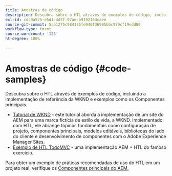 ```yaml
---
title: Amostras de código
description: Descubra sobre o HTL através de exemplos de código, incluindo a implementação de referência da WKND e exemplos como os Componentes principais.
exl-id: cdc0a525-e5d1-4d7f-97ae-b9192163caee
source-git-commit: 5ab1275c984135fe946f36905bbc979cf19edd80
workflow-type: tm+mt
source-wordcount: '123'
ht-degree: 100%

---
```



# Amostras de código {#code-samples}

Descubra sobre o HTL através de exemplos de código, incluindo a implementação de referência da WKND e exemplos como os Componentes principais.

* [Tutorial de WKND](https://experienceleague.adobe.com/docs/experience-manager-learn/getting-started-wknd-tutorial-develop/overview.html?lang=pt-BR) - este tutorial aborda a implementação de um site do AEM para uma marca fictícia de estilo de vida, a WKND. Implementado com HTL, ele abrange tópicos fundamentais como configuração de projeto, componentes principais, modelos editáveis, bibliotecas do lado do cliente e desenvolvimento de componentes com o Adobe Experience Manager Sites.
* [Exemplo de HTL TodoMVC](https://github.com/Adobe-Marketing-Cloud/aem-sightly-sample-todomvc) - uma implementação AEM + HTL do famoso exercício.

Para obter um exemplo de práticas recomendadas de uso do HTL em um projeto real, verifique os [Componentes principais do AEM.](https://experienceleague.adobe.com/docs/experience-manager-core-components/using/introduction.html?lang=pt-BR)
